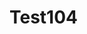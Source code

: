 # Test104
<p>
  <script >
  alert("Hello World!");
  console.warn('ddd__')
</script>
<script >
  alert("Hello World!");
  console.warn('ddd__')
</script>
  </p>